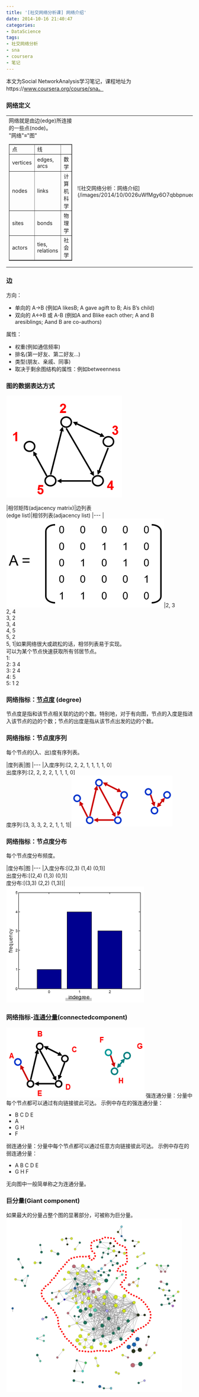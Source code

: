 ```yaml
---
title: '[社交网络分析课] 网络介绍'
date: 2014-10-16 21:40:47
categories: 
- DataScience
tags: 
- 社交网络分析
- sna
- coursera
- 笔记
---
```

本文为Social NetworkAnalysis学习笔记，课程地址为https://www.coursera.org/course/sna。

### 网络定义

<table border="0"><tbody><tr><td>网络就是由边(edge)所连接的一些点(node)。<br>"网络"≡"图"<br><div><table border="1"><tbody><tr><td>点</td><td>线</td><td></td></tr><tr><td>vertices</td><td>edges, arcs</td><td>数学</td></tr><tr><td>nodes</td><td>links</td><td>计算机科学</td></tr><tr><td>sites</td><td>bonds</td><td>物理学</td></tr><tr><td>actors</td><td>ties, relations</td><td>社会学</td></tr></tbody></table></div></td><td><div>![社交网络分析：网络介绍](/images/2014/10/0026uWfMgy6O7qbbpnuec.png)</div></td></tr></tbody></table>

### 边

方向：
- 单向的 A->B (例如A likesB; A gave agift to B; Ais B’s child)
- 双向的 A<->B 或 A-B (例如A and Blike each other; A and B aresiblings; Aand B are co-authors)

属性：
- 权重(例如通信频率)
- 排名(第一好友、第二好友…)
- 类型(朋友、亲戚、同事)
- 取决于剩余图结构的属性：例如betweenness

### 图的数据表达方式

![社交网络分析：网络介绍](/images/2014/10/0026uWfMgy6O7BKG9f278.png)

|相邻矩阵(adjacency matrix)|边列表<br>(edge list)|相邻列表(adjacency list)
|---
|![社交网络分析：网络介绍](/images/2014/10/0026uWfMgy6O7BNCntD89.png)|2, 3<br>2, 4<br>3, 2<br>3, 4<br>4, 5<br>5, 2<br>5, 1|如果网络很大或疏松的话，相邻列表易于实现。<br>可以为某个节点快速获取所有邻居节点。<br>1:<br>2: 3 4<br>3: 2 4<br>4: 5<br>5: 1 2

### 网络指标：[节点度](http://baike.baidu.com/view/4023058.htm) (degree)

节点度是指和该节点相关联的边的个数。特别地，对于有向图，节点的入度是指进入该节点的边的个数；节点的出度是指从该节点出发的边的个数。

### 网络指标：节点度序列

每个节点的(入、出)度有序列表。

|度列表|图
|---
|入度序列:[2, 2, 2, 1, 1, 1, 1, 0]<br>出度序列:[2, 2, 2, 2, 1, 1, 1, 0]<br>度序列:[3, 3, 3, 2, 2, 1, 1, 1]|![社交网络分析：网络介绍](/images/2014/10/0026uWfMgy6O7IXsrbb31.png)

### 网络指标：节点度分布

每个节点度分布频度。

|度分布|图
|---
|入度分布:[(2,3) (1,4) (0,1)]<br>出度分布:[(2,4) (1,3) (0,1)]<br>度分布:[(3,3) (2,2) (1,3)]|![社交网络分析：网络介绍](/images/2014/10/0026uWfMgy6O7IZWwpHf9.png)


### 网络指标-[连通分量](http://zh.wikipedia.org/zh/%E8%BF%9E%E9%80%9A%E5%9B%BE)(connectedcomponent)
![社交网络分析：网络介绍](/images/2014/10/0026uWfMgy6O7KS0noPbf.png)
强连通分量：分量中每个节点都可以通过有向链接彼此可达。
示例中存在的强连通分量：
- B C D E
- A
- G H
- F

弱连通分量：分量中每个节点都可以通过任意方向链接彼此可达。
示例中存在的弱连通分量：
- A B C D E
- G H F

无向图中一般简单称之为连通分量。

### 巨分量(Giant component)

如果最大的分量占整个图的显著部分，可被称为巨分量。
![社交网络分析：网络介绍](/images/2014/10/0026uWfMgy6O7LVxVJj45.png)
